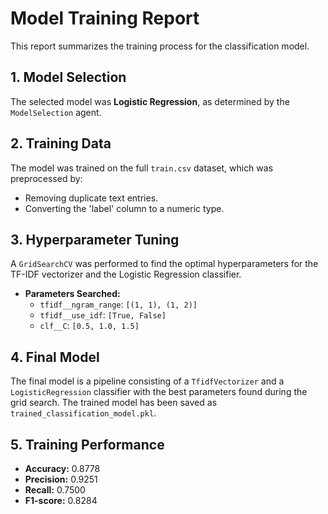
# Model Training Report

This report summarizes the training process for the classification model.

## 1. Model Selection

The selected model was **Logistic Regression**, as determined by the `ModelSelection` agent.

## 2. Training Data

The model was trained on the full `train.csv` dataset, which was preprocessed by:
- Removing duplicate text entries.
- Converting the 'label' column to a numeric type.

## 3. Hyperparameter Tuning

A `GridSearchCV` was performed to find the optimal hyperparameters for the TF-IDF vectorizer and the Logistic Regression classifier.

- **Parameters Searched:**
  - `tfidf__ngram_range`: `[(1, 1), (1, 2)]`
  - `tfidf__use_idf`: `[True, False]`
  - `clf__C`: `[0.5, 1.0, 1.5]`

## 4. Final Model

The final model is a pipeline consisting of a `TfidfVectorizer` and a `LogisticRegression` classifier with the best parameters found during the grid search. The trained model has been saved as `trained_classification_model.pkl`.

## 5. Training Performance

- **Accuracy:** 0.8778
- **Precision:** 0.9251
- **Recall:** 0.7500
- **F1-score:** 0.8284
